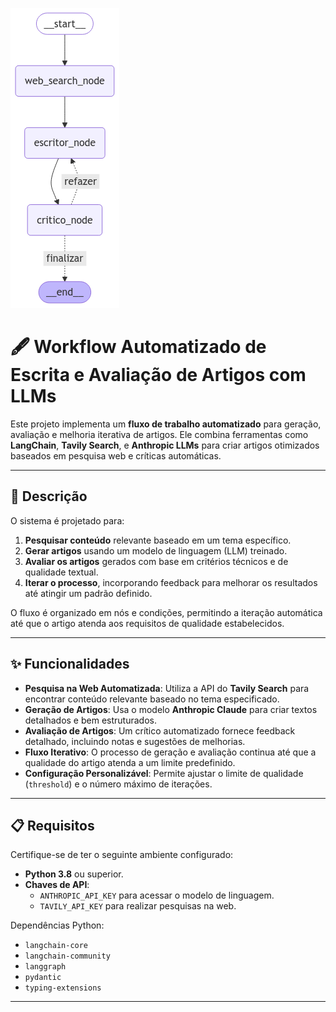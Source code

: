 ![Fluxo LangChain](writer_crtic.png)

 # 🖋️ Workflow Automatizado de Escrita e Avaliação de Artigos com LLMs

Este projeto implementa um **fluxo de trabalho automatizado** para geração, avaliação e melhoria iterativa de artigos. Ele combina ferramentas como **LangChain**, **Tavily Search**, e **Anthropic LLMs** para criar artigos otimizados baseados em pesquisa web e críticas automáticas.

---

## 📜 Descrição

O sistema é projetado para:

1. **Pesquisar conteúdo** relevante baseado em um tema específico.
2. **Gerar artigos** usando um modelo de linguagem (LLM) treinado.
3. **Avaliar os artigos** gerados com base em critérios técnicos e de qualidade textual.
4. **Iterar o processo**, incorporando feedback para melhorar os resultados até atingir um padrão definido.

O fluxo é organizado em nós e condições, permitindo a iteração automática até que o artigo atenda aos requisitos de qualidade estabelecidos.

---

## ✨ Funcionalidades

- **Pesquisa na Web Automatizada**: Utiliza a API do **Tavily Search** para encontrar conteúdo relevante baseado no tema especificado.
- **Geração de Artigos**: Usa o modelo **Anthropic Claude** para criar textos detalhados e bem estruturados.
- **Avaliação de Artigos**: Um crítico automatizado fornece feedback detalhado, incluindo notas e sugestões de melhorias.
- **Fluxo Iterativo**: O processo de geração e avaliação continua até que a qualidade do artigo atenda a um limite predefinido.
- **Configuração Personalizável**: Permite ajustar o limite de qualidade (`threshold`) e o número máximo de iterações.

---

## 📋 Requisitos

Certifique-se de ter o seguinte ambiente configurado:

- **Python 3.8** ou superior.
- **Chaves de API**:
  - `ANTHROPIC_API_KEY` para acessar o modelo de linguagem.
  - `TAVILY_API_KEY` para realizar pesquisas na web.

Dependências Python:
- `langchain-core`
- `langchain-community`
- `langgraph`
- `pydantic`
- `typing-extensions`

---
